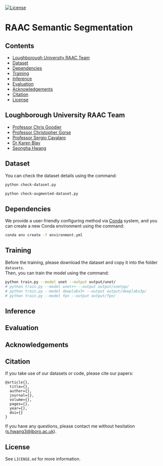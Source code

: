 [![License](https://img.shields.io/badge/license-MIT-green)](LICENSE.md)

# RAAC Semantic Segmentation

## Contents
- [Loughborough University RAAC Team](#loughborough-university-raac-team)
- [Dataset](#dataset)
- [Dependencies](#dependencies)
- [Training](#training)
- [Inference](#inference)
- [Evaluation](#evaluation)
- [Acknowledgements](#acknowledgements)
- [Citation](#citation)
- [License](#license)

## Loughborough University RAAC Team
- [Professor Chris Goodier](https://www.lboro.ac.uk/departments/abce/staff/chris-goodier/)
- [Professor Christopher Gorse](https://www.lboro.ac.uk/departments/abce/staff/christopher-gorse/)
- [Professor Sergio Cavalaro](https://www.lboro.ac.uk/departments/abce/staff/sergio-cavalaro/)
- [Dr Karen Blay](https://www.lboro.ac.uk/departments/abce/staff/karen-blay/)
- [Seongha Hwang](https://www.lboro.ac.uk/departments/abce/staff/seongha-hwang/)

## Dataset

You can check the dataset details using the command:

```bash
python check-dataset.py
```
```bash
python check-augmented-dataset.py
```

## Dependencies
We provide a user-friendly configuring method via [Conda](https://docs.conda.io/en/latest/) system, and you can create a new Conda environment using the command:

```bash
conda env create -f environment.yml
```

## Training
Before the training, please download the dataset and copy it into the folder `datasets`.   
Then, you can train the model using the command:

```bash
python train.py --model unet --output output/unet/
# python train.py --model unet++ --output output/unetpp/
# python train.py --model deeplabv3+ --output output/deeplabv3p/
# python train.py --model fpn --output output/fpn/
```

## Inference


## Evaluation


## Acknowledgements


## Citation
If you take use of our datasets or code, please cite our papers:

```
@article{},
  title={},
  author={},
  journal={},
  volume={},
  pages={},
  year={},
  doi={}
}
```

If you have any questions, please contact me without hesitation (s.hwang3@lboro.ac.uk).

## License
See `LICENSE.md` for more information.


